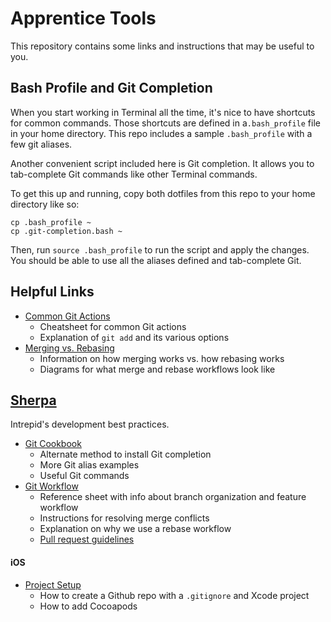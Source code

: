 # Apprentice Tools

This repository contains some links and instructions that may be useful to you.

## Bash Profile and Git Completion

When you start working in Terminal all the time, it's nice to have shortcuts for common commands. Those shortcuts are defined in a`.bash_profile` file in your home directory. This repo includes a sample `.bash_profile` with a few git aliases.

Another convenient script included here is Git completion. It allows you to tab-complete Git commands like other Terminal commands.

To get this up and running, copy both dotfiles from this repo to your home directory like so:
```
cp .bash_profile ~
cp .git-completion.bash ~
```
Then, run `source .bash_profile` to run the script and apply the changes. You should be able to use all the aliases defined and tab-complete Git.

## Helpful Links

- [Common Git Actions](git-actions.md)
    - Cheatsheet for common Git actions
    - Explanation of `git add` and its various options
- [Merging vs. Rebasing](https://www.atlassian.com/git/tutorials/merging-vs-rebasing)
    - Information on how merging works vs. how rebasing works
    - Diagrams for what merge and rebase workflows look like

## [Sherpa](https://github.com/IntrepidPursuits/sherpa)
Intrepid's development best practices.
- [Git Cookbook](https://github.com/IntrepidPursuits/sherpa/blob/master/git/git_cookbook.md)
    - Alternate method to install Git completion
    - More Git alias examples
    - Useful Git commands
- [Git Workflow](https://github.com/IntrepidPursuits/sherpa/blob/master/git/git_workflow_quick_reference.md)
    - Reference sheet with info about branch organization and feature workflow
    - Instructions for resolving merge conflicts
    - Explanation on why we use a rebase workflow
    - [Pull request guidelines](https://github.com/IntrepidPursuits/sherpa/blob/master/pull_request_guidelines.md)

#### iOS
- [Project Setup](https://github.com/IntrepidPursuits/sherpa/blob/master/ios/ios_project_setup.md)
    - How to create a Github repo with a `.gitignore` and Xcode project
    - How to add Cocoapods
